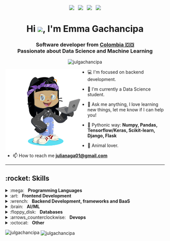 <p align='center'>
<a href="https://twitter.com/emm_coded"><img height="30" src="https://cdn.jsdelivr.net/npm/simple-icons@3.0.1/icons/twitter.svg"></a>&nbsp;&nbsp;
<a href="https://linkedin.com/in/emma-gachancipa"><img height="30" src="https://cdn.jsdelivr.net/npm/simple-icons@3.0.1/icons/linkedin.svg"></a>&nbsp;&nbsp;
<a href="https://instagram.com/emm_coded"><img height="30" src="https://cdn.jsdelivr.net/npm/simple-icons@3.0.1/icons/instagram.svg"></a>&nbsp;&nbsp;
<a href="https://medium.com/@julianaga01" target="blank"><img height="30" src="https://cdn.jsdelivr.net/npm/simple-icons@3.0.1/icons/medium.svg"></a>
</p>

<h1 align="center">
  Hi <img src="https://media.giphy.com/media/hvRJCLFzcasrR4ia7z/giphy.gif" width="25px">, I'm Emma Gachancipa
</h1>

<h3 align="center">
  Software developer from 
  <a href="https://www.google.com/maps/place/Colombia/@4,-72z/">Colombia 🇨🇴 </a> <br/>
  Passionate about Data Science and Machine Learning
</h3>

<p align="center"> 
  <img src="https://komarev.com/ghpvc/?username=julgachancipa&label=Profile%20views&color=0e75b6&style=flat" alt="julgachancipa" />
</p>

<img align="left" src="octocat-rmgb.png" height="260px">

- :computer: I'm focused on backend development.
  
- 🌱 I'm currently a Data Science student.
  
- 💬 Ask me anything, I love learning new things, let me know if I can help you!

- :snake: Pythonic way: **Numpy, Pandas, Tensorflow/Keras, Scikit-learn, Django, Flask**

- :horse: Animal lover.

- 📫 How to reach me **julianaga01@gmail.com**

---

<div>
<h2 align="left">:rocket: Skills</h2>
<details>
	<summary>:mega:&nbsp;&nbsp;&nbsp;<b>Programming Languages</b></summary>
	<br/>
  
  <p align="left">
    
   <a href="https://www.cprogramming.com/" target="_blank">
     <img src="https://devicons.github.io/devicon/devicon.git/icons/c/c-original.svg" alt="c" width="40" height="40"/>
   </a>
 
   <a href="https://www.python.org" target="_blank">
    <img src="https://devicons.github.io/devicon/devicon.git/icons/python/python-original.svg" alt="python" width="40" height="40"/>
  </a>
  
  <a href="https://developer.mozilla.org/en-US/docs/Web/JavaScript" target="_blank"> <img src="https://devicons.github.io/devicon/devicon.git/icons/javascript/javascript-original.svg" alt="javascript" width="40" height="40"/>
</a>

</p>
</details>

<details>
	<summary>:art:&nbsp;&nbsp;&nbsp;<b>Frontend Development</b></summary>
	<br/>
  
  <p align="left">
   <a href="https://www.w3schools.com/css/" target="_blank">
    <img src="https://devicons.github.io/devicon/devicon.git/icons/css3/css3-original-wordmark.svg" alt="css3" width="40" height="40"/>
   </a>
 
   <a href="https://www.w3.org/html/" target="_blank">
    <img src="https://devicons.github.io/devicon/devicon.git/icons/html5/html5-original-wordmark.svg" alt="html5" width="40" height="40"/>
   </a>
  </p>
</details>
  
<details>
	<summary>:wrench:&nbsp;&nbsp;&nbsp;<b>Backend Development, frameworks and BaaS</b></summary>
	<br/>
  
  <p align="left">
   <a href="https://www.djangoproject.com/" target="_blank">
    <img src="https://devicons.github.io/devicon/devicon.git/icons/django/django-original.svg" alt="django" width="40" height="40"/>
   </a>
  
   <a href="https://expressjs.com" target="_blank">
     <img src="https://devicons.github.io/devicon/devicon.git/icons/express/express-original-wordmark.svg" alt="express" width="40" height="40"/>
   </a>
  
  <a href="https://flask.palletsprojects.com/" target="_blank">
    <img src="https://www.vectorlogo.zone/logos/pocoo_flask/pocoo_flask-icon.svg" alt="flask" width="40" height="40"/>
  </a>
  
  <a href="https://heroku.com" target="_blank">
    <img src="https://www.vectorlogo.zone/logos/heroku/heroku-icon.svg" alt="heroku" width="40" height="40"/>
  </a>
 
 <a href="https://nodejs.org" target="_blank">
    <img src="https://devicons.github.io/devicon/devicon.git/icons/nodejs/nodejs-original-wordmark.svg" alt="nodejs" width="40" height="40"/>
  </a>
  
  
  </p>
</details>

<details>
	<summary>:brain:&nbsp;&nbsp;&nbsp;<b>AI/ML</b></summary>
	<br/>
  
  <p align="left">
  <a href="https://opencv.org/" target="_blank">
    <img src="https://www.vectorlogo.zone/logos/opencv/opencv-icon.svg" alt="opencv" width="40" height="40"/>
  </a>
  
  <a href="https://scikit-learn.org/" target="_blank">
    <img src="https://upload.wikimedia.org/wikipedia/commons/0/05/Scikit_learn_logo_small.svg" alt="scikit_learn" width="40" height="40"/>
  </a>
  
  <a href="https://www.tensorflow.org" target="_blank">
    <img src="https://www.vectorlogo.zone/logos/tensorflow/tensorflow-icon.svg" alt="tensorflow" width="40" height="40"/>
  </a>  
 
  </p>
</details>
  
<details>
	<summary>:floppy_disk:&nbsp;&nbsp;&nbsp;<b>Databases</b></summary>
	<br/>
  
  <p align="left">
    <a href="https://www.mongodb.com/" target="_blank">
    <img src="https://devicons.github.io/devicon/devicon.git/icons/mongodb/mongodb-original-wordmark.svg" alt="mongodb" width="40" height="40"/>
  </a>
  
  <a href="https://www.mysql.com/" target="_blank">
    <img src="https://devicons.github.io/devicon/devicon.git/icons/mysql/mysql-original-wordmark.svg" alt="mysql" width="40" height="40"/>
  </a>
  
  <a href="https://www.postgresql.org" target="_blank">
    <img src="https://devicons.github.io/devicon/devicon.git/icons/postgresql/postgresql-original-wordmark.svg" alt="postgresql" width="40" height="40"/>
  </a>
 
  </p>
</details>

<details>
	<summary>:arrows_counterclockwise:&nbsp;&nbsp;&nbsp;<b>Devops</b></summary>
	<br/>
  
  <p align="left">
    <a href="https://www.gnu.org/software/bash/" target="_blank">
    <img src="https://www.vectorlogo.zone/logos/gnu_bash/gnu_bash-icon.svg" alt="bash" width="40" height="40"/>
    </a>
 
  </p>
</details>
  
<details>
	<summary>:octocat:&nbsp;&nbsp;&nbsp;<b>Other</b></summary>
	<br/>
  
  <p align="left">
   <a href="https://www.arduino.cc/" target="_blank">
    <img src="https://cdn.worldvectorlogo.com/logos/arduino-1.svg" alt="arduino" width="40" height="40"/>
   </a>
 
   <a href="https://git-scm.com/" target="_blank">
    <img src="https://www.vectorlogo.zone/logos/git-scm/git-scm-icon.svg" alt="git" width="40" height="40"/>
   </a>
  
   <a href="https://www.linux.org/" target="_blank">
    <img src="https://devicons.github.io/devicon/devicon.git/icons/linux/linux-original.svg" alt="linux" width="40" height="40"/>
   </a>
  
  </p>
</details>
</div>

<p><img align="left" src="https://github-readme-stats.vercel.app/api/top-langs?username=julgachancipa&show_icons=true&locale=en&layout=compact" alt="julgachancipa" /></p>

<p>&nbsp;<img align="center" src="https://github-readme-stats.vercel.app/api?username=julgachancipa&show_icons=true&locale=en" alt="julgachancipa" /></p>
